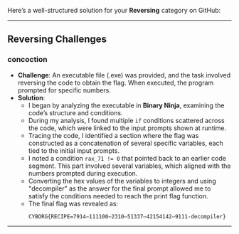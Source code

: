 Here’s a well-structured solution for your **Reversing** category on GitHub:

---

## **Reversing Challenges**

### **concoction**
- **Challenge**: An executable file (.exe) was provided, and the task involved reversing the code to obtain the flag. When executed, the program prompted for specific numbers.
- **Solution**:
  - I began by analyzing the executable in **Binary Ninja**, examining the code’s structure and conditions.
  - During my analysis, I found multiple `if` conditions scattered across the code, which were linked to the input prompts shown at runtime.
  - Tracing the code, I identified a section where the flag was constructed as a concatenation of several specific variables, each tied to the initial input prompts.
  - I noted a condition `rax_71 != 0` that pointed back to an earlier code segment. This part involved several variables, which aligned with the numbers prompted during execution.
  - Converting the hex values of the variables to integers and using "decompiler" as the answer for the final prompt allowed me to satisfy the conditions needed to reach the print flag function.
  - The final flag was revealed as:
    ```
    CYBORG{RECIPE=7914–111100–2310–51337–42154142–9111-decompiler}
    ```

---
